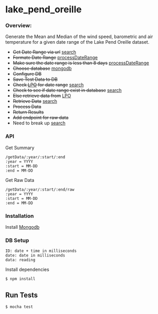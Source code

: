 # lake_pend_oreille

### Overview:
Generate the Mean and Median of the wind speed, barometric and air temperature for a given date range of the Lake Pend Oreille dataset.

*  ~~Get Date Range via url~~ [search]
*  ~~Formate Date Range~~ [processDateRange]
*  ~~Make sure the date range is less than 8 days~~ [processDateRange]
*  ~~Choose database~~ [mongodb]
*  ~~Configure DB~~
*  ~~Save Test Data to DB~~ 
*  ~~Check [LPO] for date range~~ [search]
*  ~~Check to see if date range exist in database~~ [search]
*  ~~Else retrieve data from~~ [LPO][search]
* ~~Retrieve Data~~ [search]
* ~~Process Data~~
* ~~Return Results~~
* ~~Add endpoint for raw data~~ 
* Need to break up [search]
 
### API

Get Summary
```
/getData/:year/:start/:end
:year = YYYY
:start = MM-DD
:end = MM-DD
```
Get Raw Data
```
/getData/:year/:start/:end/raw
:year = YYYY
:start = MM-DD
:end = MM-DD
```



### Installation

Install  [Mongodb]

### DB Setup
```
ID: date + time in milliseconds
date: date in milliseconds
data: reading
```

Install dependencies 
```sh
$ npm install 
```
## Run Tests
```sh
$ mocha test
```


[MongoDB]: <https://www.mongodb.org/downloads#productiong>
[LPO]: <http://lpo.dt.navy.mil/>
[processDateRange]: <https://github.com/kingjulian24/lake_pend_oreille/blob/master/stats/processDateRange.js>


[search]: <https://github.com/kingjulian24/lake_pend_oreille/blob/master/stats/search.js>
